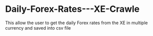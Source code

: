 # Daily-Forex-Rates---XE-Crawle
This allow the user to get the daily Forex rates from the XE in multiple currency and saved into csv file
